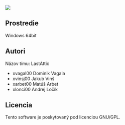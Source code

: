 ![](https://github.com/dvagala/VUT-FIT-IVS-project-2/blob/master/mockup/final_product_wide.gif)


Prostredie
---------

Windows 64bit

Autori
------

Názov tímu: LastAttic

- xvagal00 Dominik Vagala 
- xvinsj00 Jakub Vinš 
- xarbet00 Matúš Arbet 
- xlonci00 Andrej Ločík 

Licencia
-------

Tento software je poskytovaný pod licenciou GNU/GPL.
